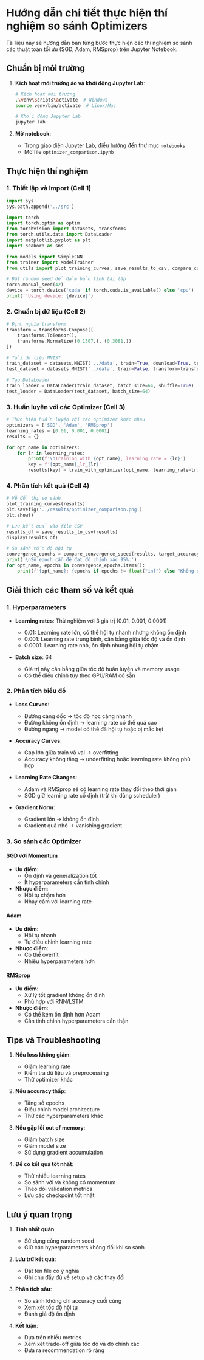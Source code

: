 # Hướng dẫn chi tiết thực hiện thí nghiệm so sánh Optimizers

Tài liệu này sẽ hướng dẫn bạn từng bước thực hiện các thí nghiệm so sánh các thuật toán tối ưu (SGD, Adam, RMSprop) trên Jupyter Notebook.

## Chuẩn bị môi trường

1. **Kích hoạt môi trường ảo và khởi động Jupyter Lab**:
   ```bash
   # Kích hoạt môi trường
   .\venv\Scripts\activate  # Windows
   source venv/bin/activate  # Linux/Mac
   
   # Khởi động Jupyter Lab
   jupyter lab
   ```

2. **Mở notebook**:
   - Trong giao diện Jupyter Lab, điều hướng đến thư mục `notebooks`
   - Mở file `optimizer_comparison.ipynb`

## Thực hiện thí nghiệm

### 1. Thiết lập và Import (Cell 1)
```python
import sys
sys.path.append('../src')

import torch
import torch.optim as optim
from torchvision import datasets, transforms
from torch.utils.data import DataLoader
import matplotlib.pyplot as plt
import seaborn as sns

from models import SimpleCNN
from trainer import ModelTrainer
from utils import plot_training_curves, save_results_to_csv, compare_convergence_speed

# Đặt random seed để đảm bảo tính tái lập
torch.manual_seed(42)
device = torch.device('cuda' if torch.cuda.is_available() else 'cpu')
print(f'Using device: {device}')
```

### 2. Chuẩn bị dữ liệu (Cell 2)
```python
# Định nghĩa transform
transform = transforms.Compose([
    transforms.ToTensor(),
    transforms.Normalize((0.1307,), (0.3081,))
])

# Tải dữ liệu MNIST
train_dataset = datasets.MNIST('../data', train=True, download=True, transform=transform)
test_dataset = datasets.MNIST('../data', train=False, transform=transform)

# Tạo DataLoader
train_loader = DataLoader(train_dataset, batch_size=64, shuffle=True)
test_loader = DataLoader(test_dataset, batch_size=64)
```

### 3. Huấn luyện với các Optimizer (Cell 3)
```python
# Thực hiện huấn luyện với các optimizer khác nhau
optimizers = ['SGD', 'Adam', 'RMSprop']
learning_rates = [0.01, 0.001, 0.0001]
results = {}

for opt_name in optimizers:
    for lr in learning_rates:
        print(f'\nTraining with {opt_name}, learning rate = {lr}')
        key = f'{opt_name}_lr_{lr}'
        results[key] = train_with_optimizer(opt_name, learning_rate=lr)
```

### 4. Phân tích kết quả (Cell 4)
```python
# Vẽ đồ thị so sánh
plot_training_curves(results)
plt.savefig('../results/optimizer_comparison.png')
plt.show()

# Lưu kết quả vào file CSV
results_df = save_results_to_csv(results)
display(results_df)

# So sánh tốc độ hội tụ
convergence_epochs = compare_convergence_speed(results, target_accuracy=95.0)
print('\nSố epoch cần để đạt độ chính xác 95%:')
for opt_name, epochs in convergence_epochs.items():
    print(f'{opt_name}: {epochs if epochs != float("inf") else "Không đạt target"} epochs')
```

## Giải thích các tham số và kết quả

### 1. Hyperparameters
- **Learning rates**: Thử nghiệm với 3 giá trị (0.01, 0.001, 0.0001)
  - 0.01: Learning rate lớn, có thể hội tụ nhanh nhưng không ổn định
  - 0.001: Learning rate trung bình, cân bằng giữa tốc độ và ổn định
  - 0.0001: Learning rate nhỏ, ổn định nhưng hội tụ chậm

- **Batch size**: 64
  - Giá trị này cân bằng giữa tốc độ huấn luyện và memory usage
  - Có thể điều chỉnh tùy theo GPU/RAM có sẵn

### 2. Phân tích biểu đồ
- **Loss Curves**:
  - Đường càng dốc → tốc độ học càng nhanh
  - Đường không ổn định → learning rate có thể quá cao
  - Đường ngang → model có thể đã hội tụ hoặc bị mắc kẹt

- **Accuracy Curves**:
  - Gap lớn giữa train và val → overfitting
  - Accuracy không tăng → underfitting hoặc learning rate không phù hợp

- **Learning Rate Changes**:
  - Adam và RMSprop sẽ có learning rate thay đổi theo thời gian
  - SGD giữ learning rate cố định (trừ khi dùng scheduler)

- **Gradient Norm**:
  - Gradient lớn → không ổn định
  - Gradient quá nhỏ → vanishing gradient

### 3. So sánh các Optimizer

#### SGD với Momentum
- **Ưu điểm**:
  - Ổn định và generalization tốt
  - Ít hyperparameters cần tinh chỉnh
- **Nhược điểm**:
  - Hội tụ chậm hơn
  - Nhạy cảm với learning rate

#### Adam
- **Ưu điểm**:
  - Hội tụ nhanh
  - Tự điều chỉnh learning rate
- **Nhược điểm**:
  - Có thể overfit
  - Nhiều hyperparameters hơn

#### RMSprop
- **Ưu điểm**:
  - Xử lý tốt gradient không ổn định
  - Phù hợp với RNN/LSTM
- **Nhược điểm**:
  - Có thể kém ổn định hơn Adam
  - Cần tinh chỉnh hyperparameters cẩn thận

## Tips và Troubleshooting

1. **Nếu loss không giảm**:
   - Giảm learning rate
   - Kiểm tra dữ liệu và preprocessing
   - Thử optimizer khác

2. **Nếu accuracy thấp**:
   - Tăng số epochs
   - Điều chỉnh model architecture
   - Thử các hyperparameters khác

3. **Nếu gặp lỗi out of memory**:
   - Giảm batch size
   - Giảm model size
   - Sử dụng gradient accumulation

4. **Để có kết quả tốt nhất**:
   - Thử nhiều learning rates
   - So sánh với và không có momentum
   - Theo dõi validation metrics
   - Lưu các checkpoint tốt nhất

## Lưu ý quan trọng

1. **Tính nhất quán**: 
   - Sử dụng cùng random seed
   - Giữ các hyperparameters không đổi khi so sánh

2. **Lưu trữ kết quả**:
   - Đặt tên file có ý nghĩa
   - Ghi chú đầy đủ về setup và các thay đổi

3. **Phân tích sâu**:
   - So sánh không chỉ accuracy cuối cùng
   - Xem xét tốc độ hội tụ
   - Đánh giá độ ổn định

4. **Kết luận**:
   - Dựa trên nhiều metrics
   - Xem xét trade-off giữa tốc độ và độ chính xác
   - Đưa ra recommendation rõ ràng